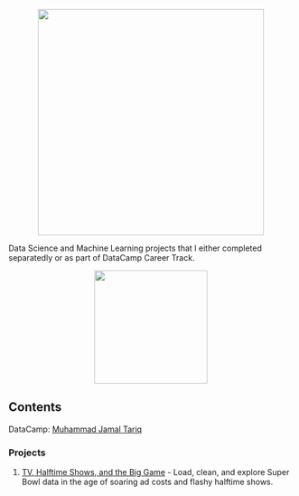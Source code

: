 <p align="center"> 
<img src="https://cdn.datacamp.com/main-app/assets/brand/logos/DataCamp_Horizontal_RGB-d196011f63ebda76dc5c9772425cf9541b8639af842d5e5476ef10f2460ed1e4.png" width="400">
</p>

Data Science and Machine Learning projects that I either completed separatedly or as part of DataCamp Career Track.

<p align="center"> 
<img src="https://cdn.datacamp.com/main-app/assets/projects/projects-illustration-fb3e253ea0527cd53aafbd5ed1c4570a5c818c8deba9d0cedceb095bf64cb3fa.svg" width="200">
</p>

## Contents

DataCamp: [Muhammad Jamal Tariq](https://www.datacamp.com/profile/03134162040)

### Projects

1. [TV, Halftime Shows, and the Big Game](https://github.com/jamaltariqcheema/data-science-portfolio/tree/master/DataCamp/TV%2C%20Halftime%20Shows%2C%20and%20the%20Big%20Game) - Load, clean, and explore Super Bowl data in the age of soaring ad costs and flashy halftime shows.